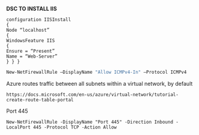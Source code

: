 **DSC TO INSTALL IIS**
```
configuration IISInstall
{
Node “localhost”
{
WindowsFeature IIS
{
Ensure = “Present”
Name = “Web-Server”
} } }
```





```sh
New-NetFirewallRule –DisplayName "Allow ICMPv4-In" –Protocol ICMPv4
```

Azure routes traffic between all subnets within a virtual network, by default

```
https://docs.microsoft.com/en-us/azure/virtual-network/tutorial-create-route-table-portal
```
Port 445
```
New-NetFirewallRule -DisplayName "Port 445" -Direction Inbound -LocalPort 445 -Protocol TCP -Action Allow
```
